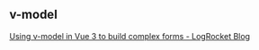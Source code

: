 ## v-model
[Using v-model in Vue 3 to build complex forms - LogRocket Blog](https://blog.logrocket.com/using-v-model-vue-3-build-complex-forms/)